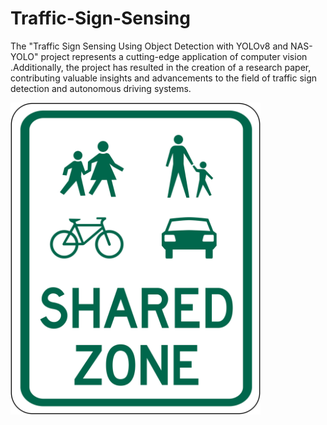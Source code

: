 # Traffic-Sign-Sensing
The "Traffic Sign Sensing Using Object Detection with YOLOv8 and NAS-YOLO" project represents a cutting-edge application of computer vision .Additionally, the project has resulted in the creation of a research paper, contributing valuable insights and advancements to the field of traffic sign detection and autonomous driving systems.

<div>
  <img src='logo.svg' align='center' width='400'/>
</div>

